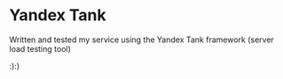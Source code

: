 # Yandex Tank

Written and tested my service using the Yandex Tank framework (server load testing tool)

:):)
